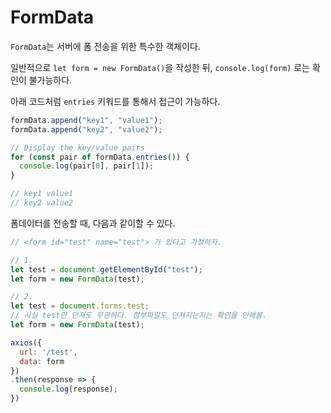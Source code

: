 # FormData

`FormData`는 서버에 폼 전송을 위한 특수한 객체이다.

일반적으로 `let form = new FormData()`을 작성한 뒤, `console.log(form)` 로는 확인이 불가능하다.

아래 코드처럼 `entries` 키워드를 통해서 접근이 가능하다.

```javascript
formData.append("key1", "value1");
formData.append("key2", "value2");

// Display the key/value pairs
for (const pair of formData.entries()) {
  console.log(pair[0], pair[1]);
}

// key1 value1
// key2 value2
```

폼데이터를 전송할 때, 다음과 같이할 수 있다.

```javascript
// <form id="test" name="test"> 가 있다고 가정하자.

// 1.
let test = document.getElementById("test");
let form = new FormData(test);

// 2.
let test = document.forms.test; 
// 사실 test만 던져도 무관하다. 첨부파일도 던져지는지는 확인을 안해봄.
let form = new FormData(test);

axios({
  url: '/test',
  data: form
})
.then(response => {
  console.log(response);
})
```